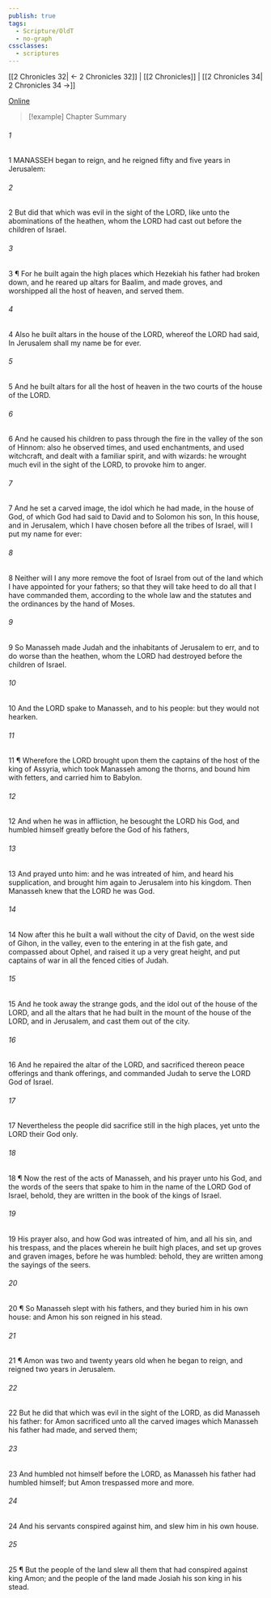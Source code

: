 ```yaml
---
publish: true
tags:
  - Scripture/OldT
  - no-graph
cssclasses:
  - scriptures
---
```

[[2 Chronicles 32| ← 2 Chronicles 32]] | [[2 Chronicles]] | [[2 Chronicles 34| 2 Chronicles 34 →]]

[Online](https://churchofjesuschrist.org/study/scriptures/ot/2-chr/33?lang=eng)

>[!example] Chapter Summary
>
###### 1
1 MANASSEH began to reign, and he reigned fifty and five years in Jerusalem:
###### 2
2 But did that which was evil in the sight of the LORD, like unto the abominations of the heathen, whom the LORD had cast out before the children of Israel.
###### 3
3 ¶ For he built again the high places which Hezekiah his father had broken down, and he reared up altars for Baalim, and made groves, and worshipped all the host of heaven, and served them.
###### 4
4 Also he built altars in the house of the LORD, whereof the LORD had said, In Jerusalem shall my name be for ever.
###### 5
5 And he built altars for all the host of heaven in the two courts of the house of the LORD.
###### 6
6 And he caused his children to pass through the fire in the valley of the son of Hinnom: also he observed times, and used enchantments, and used witchcraft, and dealt with a familiar spirit, and with wizards: he wrought much evil in the sight of the LORD, to provoke him to anger.
###### 7
7 And he set a carved image, the idol which he had made, in the house of God, of which God had said to David and to Solomon his son, In this house, and in Jerusalem, which I have chosen before all the tribes of Israel, will I put my name for ever:
###### 8
8 Neither will I any more remove the foot of Israel from out of the land which I have appointed for your fathers; so that they will take heed to do all that I have commanded them, according to the whole law and the statutes and the ordinances by the hand of Moses.
###### 9
9 So Manasseh made Judah and the inhabitants of Jerusalem to err, and to do worse than the heathen, whom the LORD had destroyed before the children of Israel.
###### 10
10 And the LORD spake to Manasseh, and to his people: but they would not hearken.
###### 11
11 ¶ Wherefore the LORD brought upon them the captains of the host of the king of Assyria, which took Manasseh among the thorns, and bound him with fetters, and carried him to Babylon.
###### 12
12 And when he was in affliction, he besought the LORD his God, and humbled himself greatly before the God of his fathers,
###### 13
13 And prayed unto him: and he was intreated of him, and heard his supplication, and brought him again to Jerusalem into his kingdom.  Then Manasseh knew that the LORD he was God.
###### 14
14 Now after this he built a wall without the city of David, on the west side of Gihon, in the valley, even to the entering in at the fish gate, and compassed about Ophel, and raised it up a very great height, and put captains of war in all the fenced cities of Judah.
###### 15
15 And he took away the strange gods, and the idol out of the house of the LORD, and all the altars that he had built in the mount of the house of the LORD, and in Jerusalem, and cast them out of the city.
###### 16
16 And he repaired the altar of the LORD, and sacrificed thereon peace offerings and thank offerings, and commanded Judah to serve the LORD God of Israel.
###### 17
17 Nevertheless the people did sacrifice still in the high places, yet unto the LORD their God only.
###### 18
18 ¶ Now the rest of the acts of Manasseh, and his prayer unto his God, and the words of the seers that spake to him in the name of the LORD God of Israel, behold, they are written in the book of the kings of Israel.
###### 19
19 His prayer also, and how God was intreated of him, and all his sin, and his trespass, and the places wherein he built high places, and set up groves and graven images, before he was humbled: behold, they are written among the sayings of the seers.
###### 20
20 ¶ So Manasseh slept with his fathers, and they buried him in his own house: and Amon his son reigned in his stead.
###### 21
21 ¶ Amon was two and twenty years old when he began to reign, and reigned two years in Jerusalem.
###### 22
22 But he did that which was evil in the sight of the LORD, as did Manasseh his father: for Amon sacrificed unto all the carved images which Manasseh his father had made, and served them;
###### 23
23 And humbled not himself before the LORD, as Manasseh his father had humbled himself; but Amon trespassed more and more.
###### 24
24 And his servants conspired against him, and slew him in his own house.
###### 25
25 ¶ But the people of the land slew all them that had conspired against king Amon; and the people of the land made Josiah his son king in his stead.



